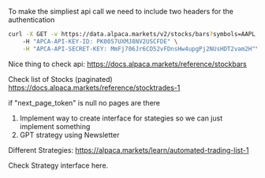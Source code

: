 To make the simpliest api call we need to include two headers for the authentication


```bash
curl -X GET -v https://data.alpaca.markets/v2/stocks/bars?symbols=AAPL \ 
    -H "APCA-API-KEY-ID: PK0057UXMJ8NV2USCFDE" \
    -H "APCA-API-SECRET-KEY: MmFj706Jr6CD52vFDnsHw4upgPj2NUsHDT2vam2H"\
```

Nice thing to check api: https://docs.alpaca.markets/reference/stockbars


Check list of Stocks (paginated)
https://docs.alpaca.markets/reference/stocktrades-1

if  "next_page_token" is null no pages are there


1. Implement way to create interface for stategies so we can just implement something 
2. GPT strategy using Newsletter

Different Strategies:
https://alpaca.markets/learn/automated-trading-list-1

Check Strategy interface here.